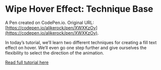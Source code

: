 # Wipe Hover Effect: Technique Base

A Pen created on CodePen.io. Original URL: [https://codepen.io/alikerock/pen/XWXKzOv](https://codepen.io/alikerock/pen/XWXKzOv).

In today’s tutorial, we’ll learn two different techniques for creating a fill text effect on hover. We’ll even go one step further and give ourselves the flexibility to select the direction of the animation.  

[Read full tutorial here](https://webdesign.tutsplus.com/tutorials/css-hover-effects-techniques-for-creating-a-text-wipe-fill--cms-34137)
